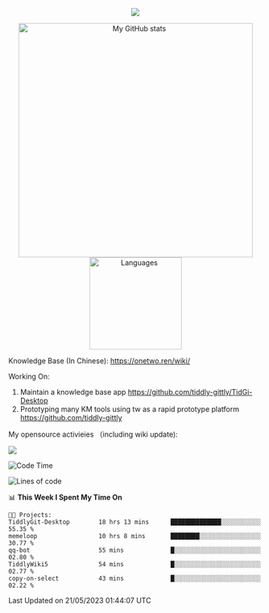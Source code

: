 <a href="https://github.com/linonetwo">
    <p align="center">
        <img src="https://github-profile-trophy.vercel.app/?username=linonetwo&column=7&theme=onedark"/>
    </p>
</a>
<a align="center" href="https://github.com/linonetwo">
  <p align="center">
    <img src="https://github-readme-stats.vercel.app/api?username=linonetwo&show_icons=true&count_private=true" alt="My GitHub stats" width="465"/>
    <img src="https://github-readme-stats.vercel.app/api/top-langs/?username=linonetwo&layout=compact&langs_count=10" alt="Languages" height="183">
  </p>
</a>

Knowledge Base (In Chinese): https://onetwo.ren/wiki/

Working On: 

1. Maintain a knowledge base app https://github.com/tiddly-gittly/TidGi-Desktop
1. Prototyping many KM tools using tw as a rapid prototype platform https://github.com/tiddly-gittly

My opensource activieies （including wiki update):

![](https://visitor-badge.glitch.me/badge?page_id=linonetwo.linonetwo)

<!--START_SECTION:waka-->
![Code Time](http://img.shields.io/badge/Code%20Time-1%2C745%20hrs%204%20mins-blue)

![Lines of code](https://img.shields.io/badge/From%20Hello%20World%20I%27ve%20Written-47.0%20million%20lines%20of%20code-blue)

📊 **This Week I Spent My Time On** 

```text
🐱‍💻 Projects: 
TiddlyGit-Desktop        18 hrs 13 mins      ██████████████░░░░░░░░░░░   55.35 % 
memeloop                 10 hrs 8 mins       ████████░░░░░░░░░░░░░░░░░   30.77 % 
qq-bot                   55 mins             █░░░░░░░░░░░░░░░░░░░░░░░░   02.80 % 
TiddlyWiki5              54 mins             █░░░░░░░░░░░░░░░░░░░░░░░░   02.77 % 
copy-on-select           43 mins             █░░░░░░░░░░░░░░░░░░░░░░░░   02.22 % 
```


 Last Updated on 21/05/2023 01:44:07 UTC
<!--END_SECTION:waka-->
